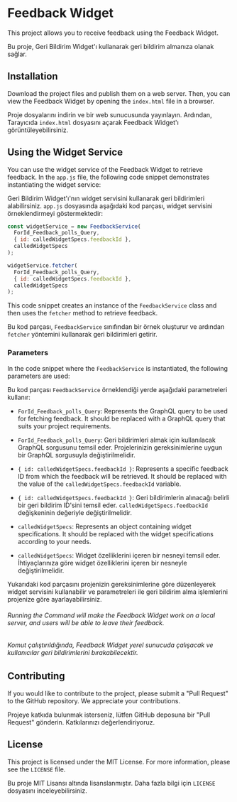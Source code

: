 # Feedback Widget

This project allows you to receive feedback using the Feedback Widget.

Bu proje, Geri Bildirim Widget'ı kullanarak geri bildirim almanıza olanak sağlar.

## Installation

Download the project files and publish them on a web server. Then, you can view the Feedback Widget by opening the `index.html` file in a browser.

Proje dosyalarını indirin ve bir web sunucusunda yayınlayın. Ardından, Tarayıcıda `index.html` dosyasını açarak Feedback Widget'ı görüntüleyebilirsiniz.

## Using the Widget Service

You can use the widget service of the Feedback Widget to retrieve feedback. In the `app.js` file, the following code snippet demonstrates instantiating the widget service:

Geri Bildirim Widget'ı'nın widget servisini kullanarak geri bildirimleri alabilirsiniz. `app.js` dosyasında aşağıdaki kod parçası, widget servisini örneklendirmeyi göstermektedir:

```javascript
const widgetService = new FeedbackService(
  ForId_Feedback_polls_Query,
  { id: calledWidgetSpecs.feedbackId },
  calledWidgetSpecs
);

widgetService.fetcher(
  ForId_Feedback_polls_Query,
  { id: calledWidgetSpecs.feedbackId },
  calledWidgetSpecs
);
```

This code snippet creates an instance of the `FeedbackService` class and then uses the `fetcher` method to retrieve feedback.

Bu kod parçası, `FeedbackService` sınıfından bir örnek oluşturur ve ardından `fetcher` yöntemini kullanarak geri bildirimleri getirir.

### Parameters

In the code snippet where the `FeedbackService` is instantiated, the following parameters are used:

Bu kod parçası `FeedbackService` örneklendiği yerde aşağıdaki parametreleri kullanır:

- `ForId_Feedback_polls_Query`: Represents the GraphQL query to be used for fetching feedback. It should be replaced with a GraphQL query that suits your project requirements.
- `ForId_Feedback_polls_Query`: Geri bildirimleri almak için kullanılacak GraphQL sorgusunu temsil eder. Projelerinizin gereksinimlerine uygun bir GraphQL sorgusuyla değiştirilmelidir.

- `{ id: calledWidgetSpecs.feedbackId }`: Represents a specific feedback ID from which the feedback will be retrieved. It should be replaced with the value of the `calledWidgetSpecs.feedbackId` variable.
- `{ id: calledWidgetSpecs.feedbackId }`: Geri bildirimlerin alınacağı belirli bir geri bildirim ID'sini temsil eder. `calledWidgetSpecs.feedbackId` değişkeninin değeriyle değiştirilmelidir.

- `calledWidgetSpecs`: Represents an object containing widget specifications. It should be replaced with the widget specifications according to your needs.
- `calledWidgetSpecs`: Widget özelliklerini içeren bir nesneyi temsil eder. İhtiyaçlarınıza göre widget özelliklerini içeren bir nesneyle değiştirilmelidir.

Yukarıdaki kod parçasını projenizin gereksinimlerine göre düzenleyerek widget servisini kullanabilir ve parametreleri ile geri bildirim alma işlemlerini projenize göre ayarlayabilirsiniz.

###### Running the Command will make the Feedback Widget work on a local server, and users will be able to leave their feedback.

###### Komut çalıştırıldığında, Feedback Widget yerel sunucuda çalışacak ve kullanıcılar geri bildirimlerini bırakabilecektir.

## Contributing

If you would like to contribute to the project, please submit a "Pull Request" to the GitHub repository. We appreciate your contributions.

Projeye katkıda bulunmak isterseniz, lütfen GitHub deposuna bir "Pull Request" gönderin. Katkılarınızı değerlendiriyoruz.

## License

This project is licensed under the MIT License. For more information, please see the `LICENSE` file.

Bu proje MIT Lisansı altında lisanslanmıştır. Daha fazla bilgi için `LICENSE` dosyasını inceleyebilirsiniz.
